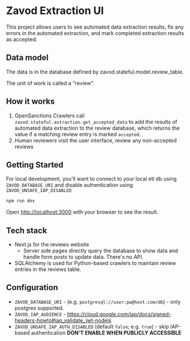 # Zavod Extraction UI

This project allows users to see automated data extraction results, fix any errors in the automated extraction, and mark completed extraction results as accepted.


## Data model

The data is in the database defined by zavod.stateful.model.review_table.

The unit of work is called a "review".


## How it works

1. OpenSanctions Crawlers call `zavod.stateful.extraction.get_accepted_data` to add the results of automated data extraction to the review database, which returns the value if a matching review entry is marked `accepted`.
2. Human reviewers visit the user interface, review any non-accepted reviews


## Getting Started

For local development, you'll want to connect to your local etl db using `ZAVOD_DATABASE_URI` and disable authentication using `ZAVOD_UNSAFE_IAP_DISABLED`

```bash
npm run dev
```

Open [http://localhost:3000](http://localhost:3000) with your browser to see the result.


## Tech stack

- Next.js for the reviews website
  - Server side pages directly query the database to show data and handle form posts to update data. There's no API.
- SQLAlchemy is used for Python-based crawlers to maintain review entries in the reviews table.


## Configuration

- `ZAVOD_DATABASE_URI` - (e.g. `postgresql://user:pw@host.com/db`) - only postgres supported.
- `ZAVOD_IAP_AUDIENCE` - https://cloud.google.com/iap/docs/signed-headers-howto#iap_validate_jwt-nodejs
- `ZAVOD_UNSAFE_IAP_AUTH_DISABLED` (default `false`; e.g. `true`) - skip IAP-based authentication **DON'T ENABLE WHEN PUBLICLY ACCESSIBLE**
